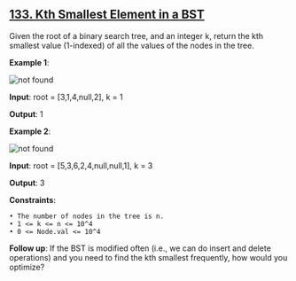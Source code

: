 <h2><a href="https://leetcode.com/problems/kth-smallest-element-in-a-bst/submissions/1208281475/">133. Kth Smallest Element in a BST</a></h2>

Given the root of a binary search tree, and an integer k, return the kth smallest value (1-indexed) of all the values of the nodes in the tree.

**Example 1**:

<img src="https://assets.leetcode.com/uploads/2021/01/28/kthtree1.jpg" alt="not found">

**Input**: root = [3,1,4,null,2], k = 1

**Output**: 1

**Example 2**:

<img src="https://assets.leetcode.com/uploads/2021/01/28/kthtree2.jpg" alt="not found">

**Input**: root = [5,3,6,2,4,null,null,1], k = 3

**Output**: 3


**Constraints**:

    • The number of nodes in the tree is n.
    • 1 <= k <= n <= 10^4
    • 0 <= Node.val <= 10^4

**Follow up**: If the BST is modified often (i.e., we can do insert and delete operations) and you need to find the kth smallest frequently, how would you optimize?